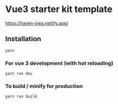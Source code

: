 # Vue3 starter kit template

https://haven-pwa.netlify.app/

## Installation
```
yarn
```

### For vue 3 development (with hot reloading)
```
yarn run dev
```

### To build / minify for production
```
yarn run build
```
